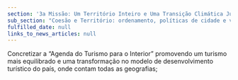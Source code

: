 ```yaml
---
section: '3a Missão: Um Território Inteiro e Uma Transição Climática Justa'
sub_section: "Coesão e Território: ordenamento, políticas de cidade e valorização do interior para dinamizar a economia"
fulfilled_date: null
links_to_news_articles: null
---
```


Concretizar a “Agenda do Turismo para o Interior” promovendo um turismo mais equilibrado e uma transformação no modelo de desenvolvimento turístico do país, onde contam todas as geografias;